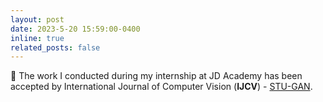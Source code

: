 ```yaml
---
layout: post
date: 2023-5-20 15:59:00-0400
inline: true
related_posts: false
---
```

📝 The work I conducted during my internship at JD Academy has been accepted by International Journal of Computer Vision (**IJCV**) - [STU-GAN](https://trebuchet.public.springernature.app/get_content/915ad351-2ac7-4b41-ae5d-e2ac3632a84c).